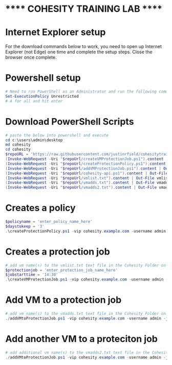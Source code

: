# **** COHESITY TRAINING LAB ****

# Internet Explorer setup
For the download commands below to work, you need to open up Internet Explorer (not Edge) one time and complete the setup steps.  Close the browser once complete.

# Powershell setup
```powershell
# Need to run PowerShell as an Administrator and run the following command.
Set-ExecutionPolicy Unrestricted
# A for all and hit enter
```

# Download PowerShell Scripts
```powershell
# paste the below into powershell and execute
cd c:\users\admin\desktop
md cohesity
cd cohesity
$repoURL = 'https://raw.githubusercontent.com/justinrfield/cohesitytraininglab/main'
(Invoke-WebRequest -Uri "$repoUrl/createVMProtectionJob.ps1").content | Out-File "createVMProtectionJob.ps1"; (Get-Content "createVMProtectionJob.ps1") | Set-Content "createVMProtectionJob.ps1"
(Invoke-WebRequest -Uri "$repoUrl/createProtectionPolicy.ps1").content | Out-File "createProtectionPolicy.ps1"; (Get-Content "createProtectionPolicy.ps1") | Set-Content "createProtectionPolicy.ps1"
(Invoke-WebRequest -Uri "$repoUrl/addVMProtectionJob.ps1").content | Out-File "addVMProtectionJob.ps1"; (Get-Content "addVMProtectionJob.ps1") | Set-Content "addVMProtectionJob.ps1"
(Invoke-WebRequest -Uri "$repoUrl/cohesity-api.ps1").content | Out-File cohesity-api.ps1; (Get-Content cohesity-api.ps1) | Set-Content cohesity-api.ps1
(Invoke-WebRequest -Uri "$repoUrl/vmlist.txt").content | Out-File vmlist.txt; (Get-Content vmlist.txt) | Set-Content vmlist.txt
(Invoke-WebRequest -Uri "$repoUrl/vmadds.txt").content | Out-File vmadds.txt; (Get-Content vmadds.txt) | Set-Content vmadds.txt
(Invoke-WebRequest -Uri "$repoUrl/vmadds2.txt").content | Out-File vmadds2.txt; (Get-Content vmadds2.txt) | Set-Content vmadds2.txt
```

# Creates a policy
```powershell
$policyname = 'enter_policy_name_here'
$daystokeep = '3'
.\createProtectionPolicy.ps1 -vip cohesity.example.com -username admin -policyName "$policyname" -daysToKeep "$daystokeep"
```

# Creates a protection job
```powershell
# add vm name(s) to the vmlist.txt text file in the Cohesity Folder on the desktop
$protectionjob = 'enter_protection_job_name_here'
$jobstarttime = '14:30'
.\createVMProtectionJob.ps1 -vip cohesity.example.com -username admin -jobName "$protectionjob" -policyName "$policyname" -vCenterName vcenter.example.com -startTime "$jobstarttime" -vmlist ./vmlist.txt
```

# Add VM to a protection job
```powershell
# add vm name(s) to the vmadds.txt text file in the Cohesity Folder on the desktop
./addVMtoProtectionJob.ps1 -vip cohesity.example.com -username admin -jobName JustinBackup -vmNames (Get-Content ./vmadds.txt)
```

# Add another VM to a proteciton job
```powershell
# add additional vm name(s) to the vmadds2.txt text file in the Cohesity Folder on the desktop
./addVMtoProtectionJob.ps1 -vip cohesity.example.com -username admin -jobName JustinBackup -vmNames (Get-Content ./vmadds2.txt)
```

